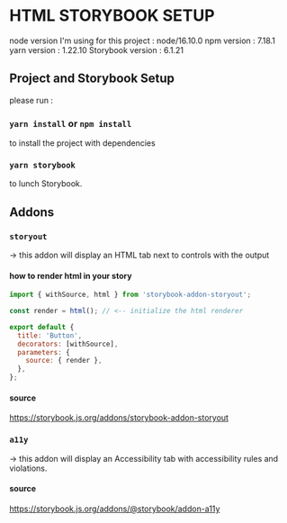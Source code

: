 # HTML STORYBOOK SETUP

node version I'm using for this project : node/16.10.0
npm version : 7.18.1
yarn version : 1.22.10
Storybook version : 6.1.21

## Project and Storybook Setup

please run :

### `yarn install` or `npm install`
to install the project with dependencies
### `yarn storybook`
to lunch Storybook.

## Addons

### `storyout`
-> this addon will display an HTML tab next to controls with the output

#### how to render html in your story

```javascript
import { withSource, html } from 'storybook-addon-storyout';

const render = html(); // <-- initialize the html renderer

export default {
  title: 'Button',
  decorators: [withSource],
  parameters: {
    source: { render },
  },
};
```

#### source
https://storybook.js.org/addons/storybook-addon-storyout

### `a11y`
-> this addon will display an Accessibility tab with accessibility rules and violations.

#### source
https://storybook.js.org/addons/@storybook/addon-a11y
